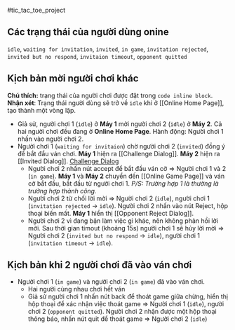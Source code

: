 #tic_tac_toe_project 

## Các trạng thái của người dùng onine
`idle`, `waiting for invitation`, `invited`, `in game`, `invitation rejected`, `invited but no respond`, `invitaion timeout`, `opponent quitted`

## Kịch bản mời người chơi khác
**Chú thích:** trạng thái của người chơi được đặt trong `code inline block`.
**Nhận xét**: Trạng thái người dùng sẽ trở về `idle` khi ở [[Online Home Page]], tạo thành một vòng lặp.
- Giả sử, người chơi 1 (`idle`) ở **Máy 1** mời người chơi 2 (`idle`) ở **Máy 2**. Cả hai người chơi đều đang ở **Online Home Page**. Hành động: Người chơi 1 nhấn vào người chơi 2.
- Người chơi 1 (`waiting for invitaion`) chờ người chơi 2 (`invited`) đồng ý để bắt đầu ván chơi. **Máy 1** hiện ra [[Challenge Dialog]]. **Máy 2** hiện ra [[Invited Dialog]]. [Challenge Dialog](Challenge%20Dialog.md) 
	- Người chơi 2 nhấn nút accept để bắt đầu ván cờ => Người chơi 1 và 2 (`in game`). **Máy 1** và **Máy 2** chuyển đến [[Online Game Page]] và ván cờ bắt đầu, bắt đầu từ người chơi 1. *P/S: Trường hợp 1 là thường là trường hợp thành công.*
	- Người chơi 2 từ chối lời mời => Người chơi 2 (`idle`), người chơi 1 (`invitation rejected` → `idle`). Người chơi 2 nhấn vào nút Reject, hộp thoại biến mất. **Máy 1** hiển thị [[Opponent Reject Dialog]].
	- Người chơi 2 vì đang bận làm việc gì khác, nên không phản hồi lời mời. Sau thời gian timout (khoảng 15s) người chơi 1 sẽ hủy lời mời => Người chơi 2 (`invited but no respond` → `idle`), người chơi 1 (`invitation timeout` → `idle`). 

## Kịch bản khi 2 người chơi đã vào ván chơi
- Người chơi 1 (`in game`) và người chơi 2 (`in game`) đã vào ván chơi. 
	- Hai người cùng nhau chơi hết ván
	- Giả sử người chơi 1 nhấn nút back để thoát game giữa chừng, hiển thị hộp thoại để xác nhận việc thoát game => Người chơi 1 (`idle`), người chơi 2 (`opponent quitted`). Người chơi 2 nhận được một hộp thoại thông báo, nhấn nút quit để thoát game => Người chơi 2 (`idle`)